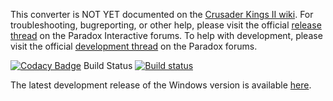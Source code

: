 This converter is NOT YET documented on the [Crusader Kings II wiki](https://ck2.paradoxwikis.com/Crusader_Kings_II_to_Europa_Universalis_IV_Converter). 
For troubleshooting, bugreporting, or other help, please visit the official [release thread](https://forum.paradoxplaza.com/forum/index.php?threads/insert.thread.name/) on the Paradox Interactive forums. 
To help with development, please visit the official [development thread](https://forum.paradoxplaza.com/forum/index.php?threads/insert.thread.name) on the Paradox forums.

[![Codacy Badge](https://api.codacy.com/project/badge/Grade/5bf7df627e734711a3e00059ec0ccc68)](https://app.codacy.com/gh/ParadoxGameConverters/CK2ToEU4?utm_source=github.com&utm_medium=referral&utm_content=ParadoxGameConverters/CK2ToEU4&utm_campaign=Badge_Grade_Dashboard)
Build Status [![Build status](https://ci.appveyor.com/api/projects/status/ugrq6ci7i7cuy2cl/branch/master?svg=true)](https://ci.appveyor.com/project/Idhrendur/ck2toeu4/branch/master)

The latest development release of the Windows version is available [here](https://github.com/ParadoxGameConverters/CK2ToEU4/releases/tag/windows_development_build).
